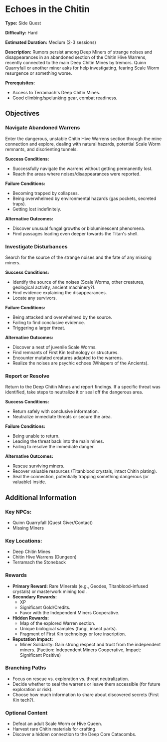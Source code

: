 
# Echoes in the Chitin

**Type:** Side Quest

**Difficulty:** Hard

**Estimated Duration:** Medium (2-3 sessions)

**Description:** Rumors persist among Deep Miners of strange noises and disappearances in an abandoned section of the Chitin Hive Warrens, recently connected to the main Deep Chitin Mines by tremors. Quinn Quarryfall or another miner asks for help investigating, fearing Scale Worm resurgence or something worse.

**Prerequisites:**
- Access to Terramach's Deep Chitin Mines.
- Good climbing/spelunking gear, combat readiness.

## Objectives

### Navigate Abandoned Warrens

Enter the dangerous, unstable Chitin Hive Warrens section through the mine connection and explore, dealing with natural hazards, potential Scale Worm remnants, and disorienting tunnels.

**Success Conditions:**
- Successfully navigate the warrens without getting permanently lost.
- Reach the areas where noises/disappearances were reported.

**Failure Conditions:**
- Becoming trapped by collapses.
- Being overwhelmed by environmental hazards (gas pockets, secreted traps).
- Getting lost indefinitely.

**Alternative Outcomes:**
- Discover unusual fungal growths or bioluminescent phenomena.
- Find passages leading even deeper towards the Titan's shell.

### Investigate Disturbances

Search for the source of the strange noises and the fate of any missing miners.

**Success Conditions:**
- Identify the source of the noises (Scale Worms, other creatures, geological activity, ancient machinery?).
- Find evidence explaining the disappearances.
- Locate any survivors.

**Failure Conditions:**
- Being attacked and overwhelmed by the source.
- Failing to find conclusive evidence.
- Triggering a larger threat.

**Alternative Outcomes:**
- Discover a nest of juvenile Scale Worms.
- Find remnants of First Kin technology or structures.
- Encounter mutated creatures adapted to the warrens.
- Realize the noises are psychic echoes (Whispers of the Ancients).

### Report or Resolve

Return to the Deep Chitin Mines and report findings. If a specific threat was identified, take steps to neutralize it or seal off the dangerous area.

**Success Conditions:**
- Return safely with conclusive information.
- Neutralize immediate threats or secure the area.

**Failure Conditions:**
- Being unable to return.
- Leading the threat back into the main mines.
- Failing to resolve the immediate danger.

**Alternative Outcomes:**
- Rescue surviving miners.
- Recover valuable resources (Titanblood crystals, intact Chitin plating).
- Seal the connection, potentially trapping something dangerous (or valuable) inside.

## Additional Information

### Key NPCs:
- Quinn Quarryfall (Quest Giver/Contact)
- Missing Miners

### Key Locations:
- Deep Chitin Mines
- Chitin Hive Warrens (Dungeon)
- Terramach the Stoneback

### Rewards
- **Primary Reward:** Rare Minerals (e.g., Geodes, Titanblood-infused crystals) or masterwork mining tool.
- **Secondary Rewards:**
  - XP
  - Significant Gold/Credits.
  - Favor with the Independent Miners Cooperative.
- **Hidden Rewards:**
  - Map of the explored Warren section.
  - Unique biological samples (fungi, insect parts).
  - Fragment of First Kin technology or lore inscription.
- **Reputation Impact:**
  - Miner Solidarity: Gain strong respect and trust from the independent miners. (Faction: Independent Miners Cooperative, Impact: Significant Positive)

### Branching Paths
- Focus on rescue vs. exploration vs. threat neutralization.
- Decide whether to seal the warrens or leave them accessible (for future exploration or risk).
- Choose how much information to share about discovered secrets (First Kin tech?).

### Optional Content
- Defeat an adult Scale Worm or Hive Queen.
- Harvest rare Chitin materials for crafting.
- Discover a hidden connection to the Deep Core Catacombs.